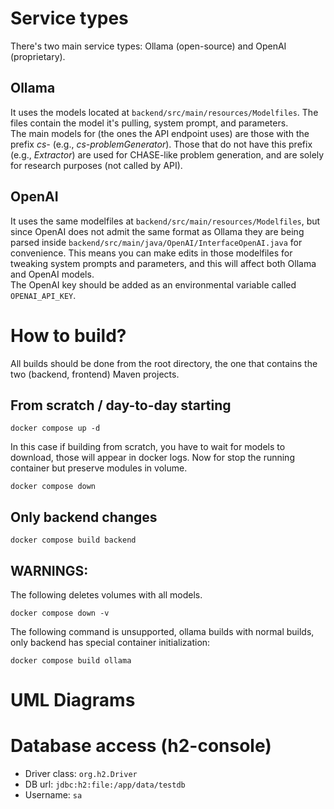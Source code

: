 # Service types
There's two main service types: Ollama (open-source) and OpenAI (proprietary).

## Ollama
It uses the models located at ```backend/src/main/resources/Modelfiles```. The files contain the model it's pulling, system prompt, and parameters.  
The main models for (the ones the API endpoint uses) are those with the prefix _cs-_ (e.g., _cs-problemGenerator_). 
Those that do not have this prefix (e.g., _Extractor_) are used for CHASE-like problem generation, and are solely for research purposes (not called by API).

## OpenAI
It uses the same modelfiles at ```backend/src/main/resources/Modelfiles```, but since OpenAI does not admit the same format as Ollama they are being parsed inside ```backend/src/main/java/OpenAI/InterfaceOpenAI.java``` for convenience. This means you can make edits in those modelfiles for tweaking system prompts and parameters, and this will affect both Ollama and OpenAI models.  
The OpenAI key should be added as an environmental variable called ```OPENAI_API_KEY```.

# How to build?
All builds should be done from the root directory, the one that contains the two (backend, frontend) Maven projects.
## From scratch / day-to-day starting
```
docker compose up -d
```
In this case if building from scratch, you have to wait for models to download, those will appear in docker logs.
Now for stop the running container but preserve modules in volume.
```
docker compose down
```
## Only backend changes
```
docker compose build backend
```
## WARNINGS:
The following deletes volumes with all models.
```
docker compose down -v
```
The following command is unsupported, ollama builds with normal builds, only backend has special container initialization:
```
docker compose build ollama
```
# UML Diagrams


# Database access (h2-console)
- Driver class: ```org.h2.Driver```
- DB url: ```jdbc:h2:file:/app/data/testdb```
- Username: ```sa```
